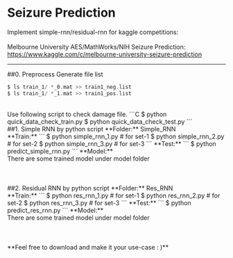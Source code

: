# Seizure Prediction
Implement simple-rnn/residual-rnn for kaggle competitions:
</br>
</br>
Melbourne University AES/MathWorks/NIH Seizure Prediction: 
</br> 
<https://www.kaggle.com/c/melbourne-university-seizure-prediction>

---
##0. Preprocess
Generate file list
```C
$ ls train_1/ *_0.mat >> train1_neg.list
$ ls train_1/ *_1.mat >> train1_pos.list
```
</br>
Use following script to check damage file.
```C
$ python quick_data_check_train.py
$ python quick_data_check_test.py
```
</br>
##1. Simple RNN by python script
**Folder:** Simple_RNN
</br>
**Train:**
```
$ python simple_rnn_1.py # for set-1
$ python simple_rnn_2.py # for set-2
$ python simple_rnn_3.py # for set-3
```
**Test:**
```
$ python predict_simple_rnn.py
```
**Model:**
</br>
There are some trained model under model folder
</br>
</br>
</br>
</br>
##2. Residual RNN by python script
**Folder:** Res_RNN
</br>
**Train:**
```
$ python res_rnn_1.py # for set-1
$ python res_rnn_2.py # for set-2
$ python res_rnn_3.py # for set-3
```
**Test:**
```
$ python predict_res_rnn.py
```
**Model:**
</br>
There are some trained model under model folder
</br>
</br>
</br>
</br>
**Feel free to download and make it your use-case : )**
